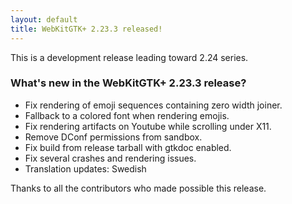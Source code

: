 ```yaml
---
layout: default
title: WebKitGTK+ 2.23.3 released!
---
```


This is a development release leading toward 2.24 series.

### What's new in the WebKitGTK+ 2.23.3 release?

 - Fix rendering of emoji sequences containing zero width joiner.
 - Fallback to a colored font when rendering emojis.
 - Fix rendering artifacts on Youtube while scrolling under X11.
 - Remove DConf permissions from sandbox.
 - Fix build from release tarball with gtkdoc enabled.
 - Fix several crashes and rendering issues.
 - Translation updates: Swedish

Thanks to all the contributors who made possible this release.
